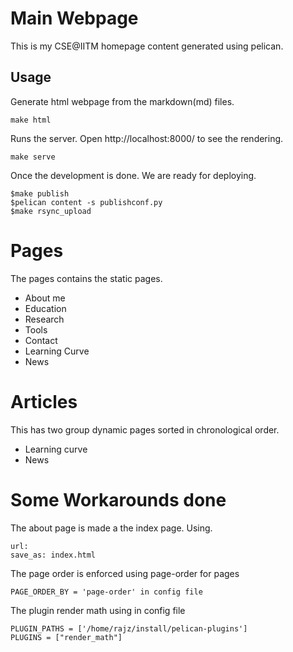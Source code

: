# Main Webpage
This is my CSE@IITM homepage content generated using pelican.

## Usage
Generate html webpage from the markdown(md) files.

```make html```

Runs the server. Open http://localhost:8000/ to see the rendering.

```make serve```

Once the development is done. We are ready for deploying.

```
$make publish
$pelican content -s publishconf.py
$make rsync_upload
```


# Pages
The pages contains the static pages.
- About me
- Education
- Research
- Tools
- Contact
- Learning Curve
- News

# Articles
This has two group dynamic pages sorted in chronological order.
- Learning curve
- News

# Some Workarounds done
The about page is made a the index page. Using. 
```
url: 
save_as: index.html
```
The page order is enforced using page-order for pages
```
PAGE_ORDER_BY = 'page-order' in config file
```
The plugin render math using in config file
```
PLUGIN_PATHS = ['/home/rajz/install/pelican-plugins']
PLUGINS = ["render_math"]
```
